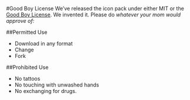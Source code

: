 #Good Boy License
We’ve released the icon pack under either MIT or the [Good Boy License](https://icons8.com/good-boy-license/). We invented it. Please do _whatever your mom would approve of:_

##Permitted Use

* Download in any format
* Change
* Fork

##Prohibited Use

* No tattoos
* No touching with unwashed hands
* No exchanging for drugs.
